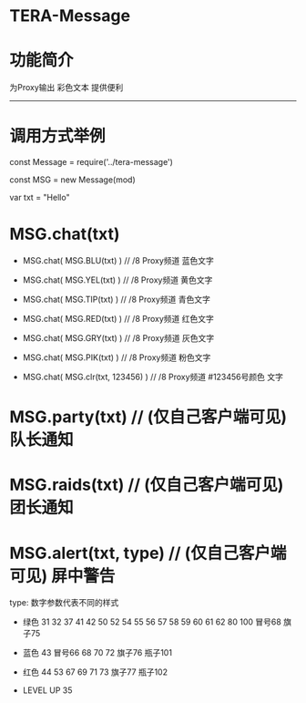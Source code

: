 TERA-Message
======

# 功能简介

为Proxy输出 彩色文本 提供便利

------

# 调用方式举例

const Message = require('../tera-message')

const MSG = new Message(mod)

var txt = "Hello"

# MSG.chat(txt)

- MSG.chat( MSG.BLU(txt) )    // /8 Proxy频道 蓝色文字

- MSG.chat( MSG.YEL(txt) )    // /8 Proxy频道 黄色文字

- MSG.chat( MSG.TIP(txt) )    // /8 Proxy频道 青色文字

- MSG.chat( MSG.RED(txt) )    // /8 Proxy频道 红色文字

- MSG.chat( MSG.GRY(txt) )    // /8 Proxy频道 灰色文字

- MSG.chat( MSG.PIK(txt) )    // /8 Proxy频道 粉色文字

- MSG.chat( MSG.clr(txt, 123456) )    // /8 Proxy频道 #123456号颜色 文字

# MSG.party(txt)              // (仅自己客户端可见) 队长通知

# MSG.raids(txt)              // (仅自己客户端可见) 团长通知

# MSG.alert(txt, type)        // (仅自己客户端可见) 屏中警告

type: 数字参数代表不同的样式

- 绿色 31 32 37 41 42 50 52 54 55 56 57 58 59 60 61 62 80 100	冒号68	旗子75

- 蓝色 43	冒号66 68 70 72	旗子76	瓶子101

- 红色 44 53 67 69 71 73	旗子77	瓶子102

- LEVEL UP 35
